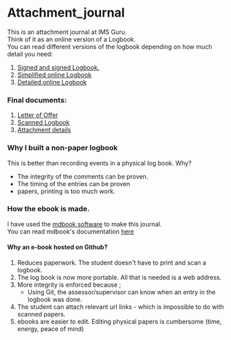 # Attachment_journal
This is an attachment journal at IMS Guru.<br>
Think of it as an online version of a Logbook.<br>
You can read different versions of the logbook depending on how much detail you need:
1. [Signed and signed Logbook.](https://raw.githubusercontent.com/kiarie404/Attachment_journal/main/documents/scanned_log/Logbook%20Wagura%20James%20Kiarie%20P15.1667.2019.pdf)
2. [Simplified online Logbook](https://kiarie404.github.io/Attachment_journal/simplified_online_log/book/index.html)
3. [Detailed online Logbook](https://kiarie404.github.io/Attachment_journal/)

### Final documents:
1. [Letter of Offer](https://raw.githubusercontent.com/kiarie404/Attachment_journal/main/documents/Offer%20Letter%20Wagura%20James%20Kiarie.pdf)
2. [Scanned Logbook](https://raw.githubusercontent.com/kiarie404/Attachment_journal/main/documents/scanned_log/Logbook%20Wagura%20James%20Kiarie%20P15.1667.2019.pdf)
3. [Attachment details](https://raw.githubusercontent.com/kiarie404/Attachment_journal/main/documents/attachment_details_form.pdf)
   
### Why I built a non-paper logbook
This is better than recording events in a physical log book. Why?
- The integrity of the comments can be proven.
- The timing of the entries can be proven
- papers, printing is too much work.




### How the ebook is made.
I have used the [mdbook software](https://rust-lang.github.io/mdBook/) to make this journal.\
You can read mdbook's documentation [here](https://rust-lang.github.io/mdBook/)

#### Why an e-book hosted on Github?
1. Reduces paperwork. The student doesn't have to print and scan a logbook.
2. The log book is now more portable. All that is needed is a web address.
3. More integrity is enforced because ;
    -  Using Git, the assessor/supervisor can know when an entry in the logbook was done.
4. The student can attach relevant url links - which is impossible to do with scanned papers.
5. ebooks are easier to edit. Editing physical papers is cumbersome (time, energy, peace of mind)







 


    

